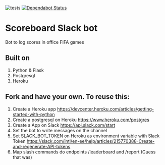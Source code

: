 ![tests](https://github.com/ramonmedeiros/scoreboard_bot/workflows/CI/badge.svg)
[![Dependabot Status](https://api.dependabot.com/badges/status?host=github&repo=ramonmedeiros/scoreboard_bot&identifier=245428270)](https://dependabot.com)

# Scoreboard Slack bot

Bot to log scores in office FIFA games

## Built on

1. Python & Flask
2. Postgresql
3. Heroku

## Fork and have your own. To reuse this:

1. Create a Heroku app https://devcenter.heroku.com/articles/getting-started-with-python
2. Create a postgresql on Heroku https://www.heroku.com/postgres
3. Create a App on Slack https://api.slack.com/start
4. Set the bot to write messages on the channel
5. Set SLACK_BOT_TOKEN on Heroku as environment variable with Slack Token  https://slack.com/intl/en-ee/help/articles/215770388-Create-and-regenerate-API-tokens
6. Map slash commands do endpoints /leaderboard and /report
(Guess that was)
